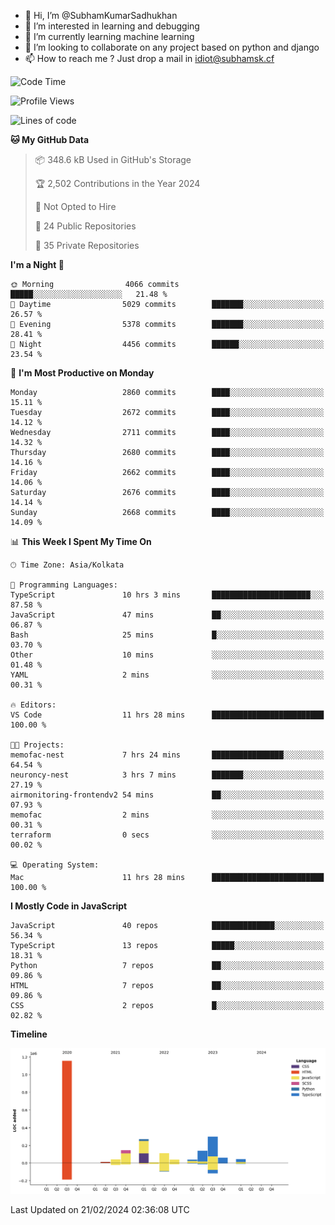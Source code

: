 - 👋 Hi, I’m @SubhamKumarSadhukhan
- 👀 I’m interested in learning and debugging
- 🌱 I’m currently learning machine learning
- 💞️ I’m looking to collaborate on any project based on python and django
- 📫 How to reach me ?
      Just drop a mail in idiot@subhamsk.cf

<!---
SubhamKumarSadhukhan/SubhamKumarSadhukhan is a ✨ special ✨ repository because its `README.md` (this file) appears on your GitHub profile.
You can click the Preview link to take a look at your changes.
--->


<!--START_SECTION:waka-->
![Code Time](http://img.shields.io/badge/Code%20Time-1%2C954%20hrs%2039%20mins-blue)

![Profile Views](http://img.shields.io/badge/Profile%20Views-0-blue)

![Lines of code](https://img.shields.io/badge/From%20Hello%20World%20I%27ve%20Written-2.4%20million%20lines%20of%20code-blue)

**🐱 My GitHub Data** 

> 📦 348.6 kB Used in GitHub's Storage 
 > 
> 🏆 2,502 Contributions in the Year 2024
 > 
> 🚫 Not Opted to Hire
 > 
> 📜 24 Public Repositories 
 > 
> 🔑 35 Private Repositories 
 > 
**I'm a Night 🦉** 

```text
🌞 Morning                4066 commits        █████░░░░░░░░░░░░░░░░░░░░   21.48 % 
🌆 Daytime                5029 commits        ███████░░░░░░░░░░░░░░░░░░   26.57 % 
🌃 Evening                5378 commits        ███████░░░░░░░░░░░░░░░░░░   28.41 % 
🌙 Night                  4456 commits        ██████░░░░░░░░░░░░░░░░░░░   23.54 % 
```
📅 **I'm Most Productive on Monday** 

```text
Monday                   2860 commits        ████░░░░░░░░░░░░░░░░░░░░░   15.11 % 
Tuesday                  2672 commits        ████░░░░░░░░░░░░░░░░░░░░░   14.12 % 
Wednesday                2711 commits        ████░░░░░░░░░░░░░░░░░░░░░   14.32 % 
Thursday                 2680 commits        ████░░░░░░░░░░░░░░░░░░░░░   14.16 % 
Friday                   2662 commits        ████░░░░░░░░░░░░░░░░░░░░░   14.06 % 
Saturday                 2676 commits        ████░░░░░░░░░░░░░░░░░░░░░   14.14 % 
Sunday                   2668 commits        ████░░░░░░░░░░░░░░░░░░░░░   14.09 % 
```


📊 **This Week I Spent My Time On** 

```text
🕑︎ Time Zone: Asia/Kolkata

💬 Programming Languages: 
TypeScript               10 hrs 3 mins       ██████████████████████░░░   87.58 % 
JavaScript               47 mins             ██░░░░░░░░░░░░░░░░░░░░░░░   06.87 % 
Bash                     25 mins             █░░░░░░░░░░░░░░░░░░░░░░░░   03.70 % 
Other                    10 mins             ░░░░░░░░░░░░░░░░░░░░░░░░░   01.48 % 
YAML                     2 mins              ░░░░░░░░░░░░░░░░░░░░░░░░░   00.31 % 

🔥 Editors: 
VS Code                  11 hrs 28 mins      █████████████████████████   100.00 % 

🐱‍💻 Projects: 
memofac-nest             7 hrs 24 mins       ████████████████░░░░░░░░░   64.54 % 
neuroncy-nest            3 hrs 7 mins        ███████░░░░░░░░░░░░░░░░░░   27.19 % 
airmonitoring-frontendv2 54 mins             ██░░░░░░░░░░░░░░░░░░░░░░░   07.93 % 
memofac                  2 mins              ░░░░░░░░░░░░░░░░░░░░░░░░░   00.31 % 
terraform                0 secs              ░░░░░░░░░░░░░░░░░░░░░░░░░   00.02 % 

💻 Operating System: 
Mac                      11 hrs 28 mins      █████████████████████████   100.00 % 
```

**I Mostly Code in JavaScript** 

```text
JavaScript               40 repos            ██████████████░░░░░░░░░░░   56.34 % 
TypeScript               13 repos            █████░░░░░░░░░░░░░░░░░░░░   18.31 % 
Python                   7 repos             ██░░░░░░░░░░░░░░░░░░░░░░░   09.86 % 
HTML                     7 repos             ██░░░░░░░░░░░░░░░░░░░░░░░   09.86 % 
CSS                      2 repos             █░░░░░░░░░░░░░░░░░░░░░░░░   02.82 % 
```



**Timeline**

![Lines of Code chart](https://raw.githubusercontent.com/SubhamKumarSadhukhan/SubhamKumarSadhukhan/main/assets/bar_graph.png)


 Last Updated on 21/02/2024 02:36:08 UTC
<!--END_SECTION:waka-->
